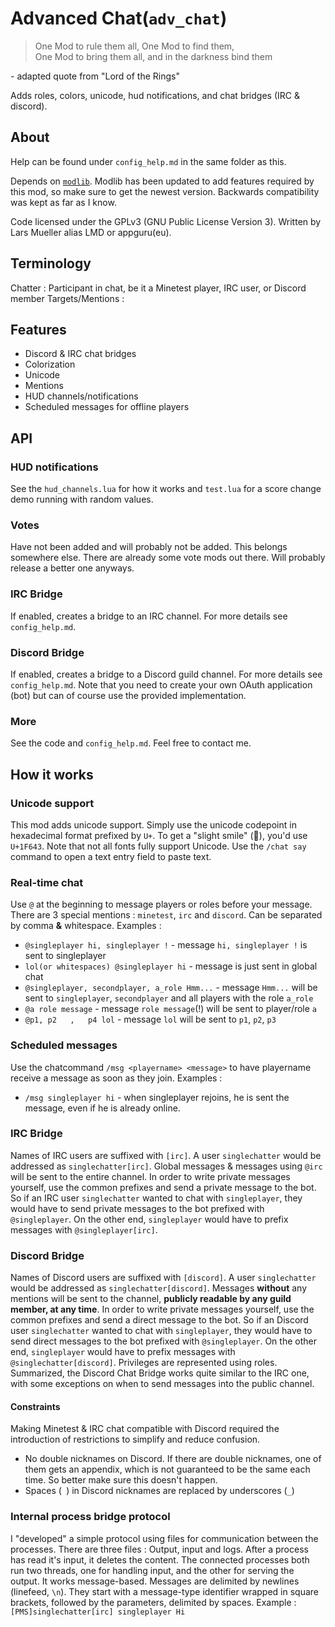 # Advanced Chat(`adv_chat`)
> One Mod to rule them all, One Mod to find them,  
> One Mod to bring them all, and in the darkness bind them  

\- adapted quote from "Lord of the Rings"

Adds roles, colors, unicode, hud notifications, and chat bridges (IRC & discord).

## About

Help can be found under `config_help.md` in the same folder as this.

Depends on [`modlib`](https://github.com/appgurueu/modlib). Modlib has been updated to add features required by this mod, so make sure to get the newest version. Backwards compatibility was kept as far as I know.

Code licensed under the GPLv3 (GNU Public License Version 3). Written by Lars Mueller alias LMD or appguru(eu).

## Terminology 

Chatter : Participant in chat, be it a Minetest player, IRC user, or Discord member
Targets/Mentions : 

## Features

* Discord & IRC chat bridges
* Colorization
* Unicode
* Mentions
* HUD channels/notifications
* Scheduled messages for offline players

## API

### HUD notifications

See the `hud_channels.lua` for how it works and `test.lua` for a score change demo running with random values.

### Votes

Have not been added and will probably not be added. This belongs somewhere else.
There are already some vote mods out there. Will probably release a better one anyways.

### IRC Bridge

If enabled, creates a bridge to an IRC channel. For more details see `config_help.md`.

### Discord Bridge

If enabled, creates a bridge to a Discord guild channel. For more details see `config_help.md`.
Note that you need to create your own OAuth application (bot) but can of course use the provided implementation.

### More

See the code and `config_help.md`. Feel free to contact me.

## How it works

### Unicode support

This mod adds unicode support. Simply use the unicode codepoint in hexadecimal format prefixed by `U+`. To get a "slight smile" (🙂), you'd use `U+1F643`. Note that not all fonts fully support Unicode.
Use the `/chat say` command to open a text entry field to paste text.

### Real-time chat

Use `@` at the beginning to message players or roles before your message.
There are 3 special mentions : `minetest`, `irc` and `discord`.
Can be separated by comma **&** whitespace. Examples : 

* `@singleplayer hi, singleplayer !` - message `hi, singleplayer !` is sent to singleplayer
* `lol(or whitespaces) @singleplayer hi` - message is just sent in global chat
* `@singleplayer, secondplayer, a_role Hmm...` - message `Hmm...` will be sent to `singleplayer`, `secondplayer` and all players with the role `a_role`
* `@a role message` - message `role message`(!) will be sent to player/role `a`
* `@p1, p2   ,   p4 lol` - message `lol` will be sent to `p1`, `p2`, `p3`

### Scheduled messages

Use the chatcommand `/msg <playername> <message>` to have playername receive a message as soon as they join.
Examples :

* `/msg singleplayer hi` - when singleplayer rejoins, he is sent the message, even if he is already online.

### IRC Bridge

Names of IRC users are suffixed with `[irc]`. A user `singlechatter` would be addressed as `singlechatter[irc]`.
Global messages & messages using `@irc` will be sent to the entire channel.
In order to write private messages yourself, use the common prefixes and send a private message to the bot.
So if an IRC user `singlechatter` wanted to chat with `singleplayer`, they would have to send private messages to the bot prefixed with `@singleplayer`.
On the other end, `singleplayer` would have to prefix messages with `@singleplayer[irc]`.

### Discord Bridge

Names of Discord users are suffixed with `[discord]`. A user `singlechatter` would be addressed as `singlechatter[discord]`.
Messages **without** any mentions will be sent to the channel, **publicly readable by any guild member, at any time**.
In order to write private messages yourself, use the common prefixes and send a direct message to the bot.
So if an Discord user `singlechatter` wanted to chat with `singleplayer`, they would have to send direct messages to the bot prefixed with `@singleplayer`.
On the other end, `singleplayer` would have to prefix messages with `@singlechatter[discord]`.
Privileges are represented using roles.
Summarized, the Discord Chat Bridge works quite similar to the IRC one, with some exceptions on when to send messages into the public channel.

#### Constraints

Making Minetest & IRC chat compatible with Discord required the introduction of restrictions to simplify and reduce confusion.

* No double nicknames on Discord. If there are double nicknames, one of them gets an appendix, which is not guaranteed to be the same each time. So better make sure this doesn't happen.
* Spaces (` `) in Discord nicknames are replaced by underscores (`_`)

### Internal process bridge protocol

I "developed" a simple protocol using files for communication between the processes.
There are three files : Output, input and logs. After a process has read it's input, it deletes the content.
The connected processes both run two threads, one for handling input, and the other for serving the output.
It works message-based. Messages are delimited by newlines (linefeed, `\n`).
They start with a message-type identifier wrapped in square brackets, followed by the parameters, delimited by spaces.
Example : `[PMS]singlechatter[irc] singleplayer Hi`
